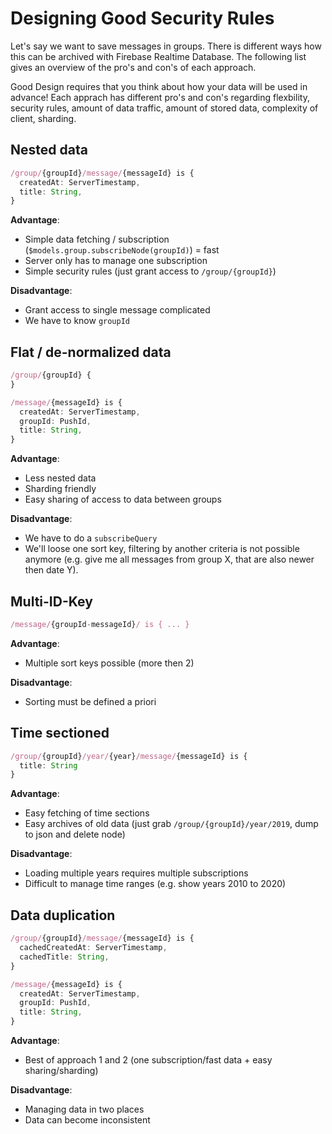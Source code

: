 # Designing Good Security Rules

Let's say we want to save messages in groups. There is different ways how this can be archived with Firebase Realtime Database.
The following list gives an overview of the pro's and con's of each approach.

Good Design requires that you think about how your data will be used in advance!
Each apprach has different pro's and con's regarding flexbility, security rules, amount of data traffic, amount of stored data,
complexity of client, sharding.

<!-- ANALOGIE: 2 slots für suche -->

## Nested data

``` typescript
/group/{groupId}/message/{messageId} is {
  createdAt: ServerTimestamp,
  title: String,
}
```

**Advantage**:
- Simple data fetching / subscription (`$models.group.subscribeNode(groupId)`) = fast
- Server only has to manage one subscription
- Simple security rules (just grant access to `/group/{groupId}`)

**Disadvantage**:
- Grant access to single message complicated
- We have to know `groupId`

## Flat / de-normalized data

``` typescript
/group/{groupId} {
}

/message/{messageId} is {
  createdAt: ServerTimestamp,
  groupId: PushId,
  title: String,
}
```

**Advantage**:
- Less nested data
- Sharding friendly
- Easy sharing of access to data between groups

**Disadvantage**:
- We have to do a `subscribeQuery`
- We'll loose one sort key, filtering by another criteria is not possible anymore (e.g. give me all messages from group X, that are also newer then date Y).

## Multi-ID-Key

``` typescript
/message/{groupId-messageId}/ is { ... }
```

**Advantage**:
- Multiple sort keys possible (more then 2)

**Disadvantage**:
- Sorting must be defined a priori


## Time sectioned

``` typescript
/group/{groupId}/year/{year}/message/{messageId} is {
  title: String
}
```

**Advantage**:
- Easy fetching of time sections
- Easy archives of old data (just grab `/group/{groupId}/year/2019`, dump to json and delete node)

**Disadvantage**:
- Loading multiple years requires multiple subscriptions
- Difficult to manage time ranges (e.g. show years 2010 to 2020)

## Data duplication

``` typescript
/group/{groupId}/message/{messageId} is {
  cachedCreatedAt: ServerTimestamp,
  cachedTitle: String,
}

/message/{messageId} is {
  createdAt: ServerTimestamp,
  groupId: PushId,
  title: String,
}
```

**Advantage**:
- Best of approach 1 and 2 (one subscription/fast data + easy sharing/sharding)

**Disadvantage**:
- Managing data in two places
- Data can become inconsistent
